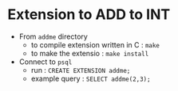 # Extension to ADD to INT

- From `addme` directory
    - to compile extension written in C : `make` 
    - to make the extensio : `make install`
- Connect to `psql`
    - run : `CREATE EXTENSION addme;`
    - example query : `SELECT addme(2,3);`